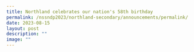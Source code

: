 ```yaml
---
title: Northland celebrates our nation's 58th birthday
permalink: /nssndp2023/northland-secondary/announcements/permalink/
date: 2023-08-15
layout: post
description: ""
image: ""
---
```

